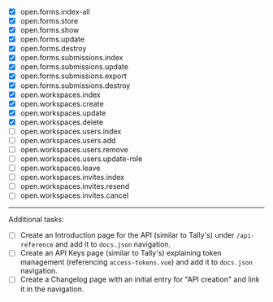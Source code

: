 - [x] open.forms.index-all
- [x] open.forms.store
- [x] open.forms.show
- [x] open.forms.update
- [x] open.forms.destroy
- [x] open.forms.submissions.index
- [x] open.forms.submissions.update
- [x] open.forms.submissions.export
- [x] open.forms.submissions.destroy
- [x] open.workspaces.index
- [x] open.workspaces.create
- [x] open.workspaces.update
- [x] open.workspaces.delete
- [ ] open.workspaces.users.index
- [ ] open.workspaces.users.add
- [ ] open.workspaces.users.remove
- [ ] open.workspaces.users.update-role
- [ ] open.workspaces.leave
- [ ] open.workspaces.invites.index
- [ ] open.workspaces.invites.resend
- [ ] open.workspaces.invites.cancel

---

Additional tasks:

- [ ] Create an Introduction page for the API (similar to Tally's) under `/api-reference` and add it to `docs.json` navigation.
- [ ] Create an API Keys page (similar to Tally's) explaining token management (referencing `access-tokens.vue`) and add it to `docs.json` navigation.
- [ ] Create a Changelog page with an initial entry for "API creation" and link it in the navigation.